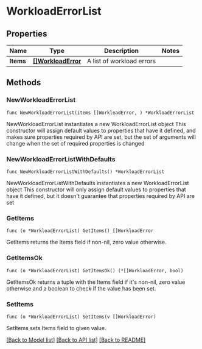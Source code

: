 # WorkloadErrorList

## Properties

Name | Type | Description | Notes
------------ | ------------- | ------------- | -------------
**Items** | [**[]WorkloadError**](WorkloadError.md) | A list of workload errors | 

## Methods

### NewWorkloadErrorList

`func NewWorkloadErrorList(items []WorkloadError, ) *WorkloadErrorList`

NewWorkloadErrorList instantiates a new WorkloadErrorList object
This constructor will assign default values to properties that have it defined,
and makes sure properties required by API are set, but the set of arguments
will change when the set of required properties is changed

### NewWorkloadErrorListWithDefaults

`func NewWorkloadErrorListWithDefaults() *WorkloadErrorList`

NewWorkloadErrorListWithDefaults instantiates a new WorkloadErrorList object
This constructor will only assign default values to properties that have it defined,
but it doesn't guarantee that properties required by API are set

### GetItems

`func (o *WorkloadErrorList) GetItems() []WorkloadError`

GetItems returns the Items field if non-nil, zero value otherwise.

### GetItemsOk

`func (o *WorkloadErrorList) GetItemsOk() (*[]WorkloadError, bool)`

GetItemsOk returns a tuple with the Items field if it's non-nil, zero value otherwise
and a boolean to check if the value has been set.

### SetItems

`func (o *WorkloadErrorList) SetItems(v []WorkloadError)`

SetItems sets Items field to given value.



[[Back to Model list]](../README.md#documentation-for-models) [[Back to API list]](../README.md#documentation-for-api-endpoints) [[Back to README]](../README.md)


